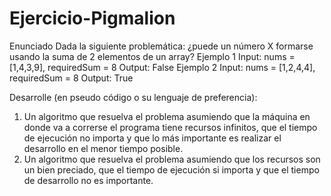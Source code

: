 # Ejercicio-Pigmalion
Enunciado
Dada la siguiente problemática: ¿puede un número X formarse usando la suma de 2 elementos
de un array?
Ejemplo 1
Input: nums = [1,4,3,9], requiredSum = 8
Output: False
Ejemplo 2
Input: nums = [1,2,4,4], requiredSum = 8
Output: True

Desarrolle (en pseudo código o su lenguaje de preferencia):
1. Un algoritmo que resuelva el problema asumiendo que la máquina en donde va a correrse
el programa tiene recursos infinitos, que el tiempo de ejecución no importa y que lo más
importante es realizar el desarrollo en el menor tiempo posible.
2. Un algoritmo que resuelva el problema asumiendo que los recursos son un bien preciado,
que el tiempo de ejecución si importa y que el tiempo de desarrollo no es importante.
